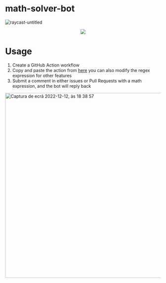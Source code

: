 # math-solver-bot
 
![raycast-untitled](https://user-images.githubusercontent.com/29093946/207126560-251ef7c1-4b3c-43d0-8bd2-e628e9efa0c0.svg)

<p align="center">
   <a href="/LICENSE"><img src="https://img.shields.io/badge/license-MIT-green.svg?style=flat" /></a>
</p>

# Usage

1. Create a GitHub Action workflow
2. Copy and paste the action from [here](https://github.com/stavares843/math-solver-bot/blob/main/.github/workflows/math-solver.yml) you can also modify the regex expression for other features
3. Submit a comment in either issues or Pull Requests with a math expression, and the bot will reply back



<img width="600" alt="Captura de ecrã 2022-12-12, às 18 38 57" src="https://user-images.githubusercontent.com/29093946/207127409-a731bbec-37d5-43d8-ad1d-9e1845fbc233.png">
